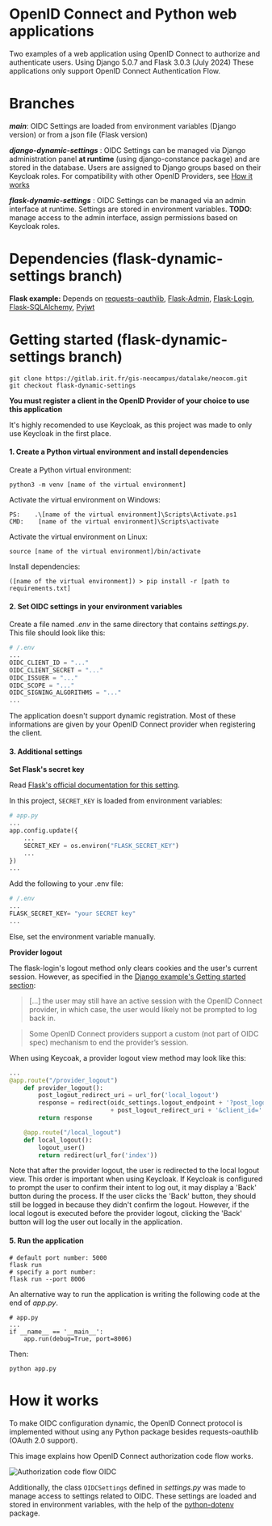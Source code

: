 # OpenID Connect and Python web applications

Two examples of a web application using OpenID Connect to authorize and authenticate users. Using Django 5.0.7 and Flask 3.0.3
(July 2024) These applications only support OpenID Connect Authentication Flow.

# Branches
**_main_**: OIDC Settings are loaded from environment variables (Django version) or from a json file (Flask version)

**_django-dynamic-settings_** : OIDC Settings can be managed via Django administration panel **at runtime**  (using django-constance package) and are stored in the database. Users are assigned to Django groups based on their Keycloak roles. For compatibility with other OpenID Providers, see [How it works](https://gitlab.irit.fr/gis-neocampus/datalake/oidc_auth_examples/-/blob/django-dynamic-settings/README.md?ref_type=heads#assign-groups-to-users-based-on-keycloak-roles)

**_flask-dynamic-settings_** : OIDC Settings can be managed via an admin interface at runtime. Settings are stored in environment variables. **TODO**: manage access to the admin interface, assign permissions based on Keycloak roles.


# Dependencies (flask-dynamic-settings branch)
**Flask example:** Depends on [requests-oauthlib](https://requests-oauthlib.readthedocs.io/en/latest/), [Flask-Admin](https://flask-admin.readthedocs.io/en/latest/), [Flask-Login](https://flask-login.readthedocs.io/en/latest/), [Flask-SQLAlchemy](https://flask-sqlalchemy.palletsprojects.com/en/3.1.x/), [Pyjwt](https://pyjwt.readthedocs.io/en/stable/)


# Getting started (flask-dynamic-settings branch)
```
git clone https://gitlab.irit.fr/gis-neocampus/datalake/neocom.git
git checkout flask-dynamic-settings
```
**You must register a client in the OpenID Provider of your choice to use this application**

It's highly recomended to use Keycloak, as this project was made to only use Keycloak in the first place. 

#### **1.** Create a Python virtual environment and install dependencies

Create a Python virtual environment:
```shell
python3 -m venv [name of the virtual environment]
```
Activate the virtual environment on Windows:
```
PS:    .\[name of the virtual environment]\Scripts\Activate.ps1
CMD:    [name of the virtual environment]\Scripts\activate
```
Activate the virtual environment on Linux:
```shell
source [name of the virtual environment]/bin/activate
```
Install dependencies:
```shell
([name of the virtual environment]) > pip install -r [path to requirements.txt]
```
#### **2.** Set OIDC settings in your environment variables

Create a file named _.env_ in the same directory that contains _settings.py_. This file should look like this:

```python
# /.env
...
OIDC_CLIENT_ID = "..."
OIDC_CLIENT_SECRET = "..."
OIDC_ISSUER = "..."
OIDC_SCOPE = "..."
OIDC_SIGNING_ALGORITHMS = "..."
...
```
The application doesn't support dynamic registration. Most of these informations are given by your OpenID Connect provider when registering the client.

#### **3**. Additional settings

**Set Flask's secret key**

Read [Flask's official documentation for this setting](https://flask.palletsprojects.com/en/3.0.x/config/#SECRET_KEY).

In this project, `SECRET_KEY` is loaded from environment variables:
```python
# app.py
...
app.config.update({
    ...
    SECRET_KEY = os.environ("FLASK_SECRET_KEY")
    ...
})
...
```
Add the following to your .env file:

```python
# /.env
...
FLASK_SECRET_KEY= "your SECRET key"
...
```
Else, set the environment variable manually.

**Provider logout**

The flask-login's logout method only clears cookies and the user's current session. However, as specified in the [Django example's Getting started section](https://gitlab.irit.fr/gis-neocampus/datalake/oidc_auth_examples#django-example):
> [...] the user may still have an active session with the OpenID Connect provider, in which case, the user would likely not be prompted to log back in.

> Some OpenID Connect providers support a custom (not part of OIDC spec) mechanism to end the provider’s session.

When using Keycoak, a provider logout view method may look like this:
```python
...
@app.route("/provider_logout")
    def provider_logout():
        post_logout_redirect_uri = url_for('local_logout')
        response = redirect(oidc_settings.logout_endpoint + '?post_logout_redirect_uri=' 
                            + post_logout_redirect_uri + '&client_id=' + oidc_settings.client_id, code=302)
        return response

    @app.route("/local_logout")
    def local_logout():
        logout_user()
        return redirect(url_for('index'))
```
Note that after the provider logout, the user is redirected to the local logout view. This order is important when using Keycloak. If Keycloak is configured to prompt the user to confirm their intent to log out, it may display a 'Back' button during the process. If the user clicks the 'Back' button, they should still be logged in because they didn't confirm the logout. However, if the local logout is executed before the provider logout, clicking the 'Back' button will log the user out locally in the application.



#### **5.** Run the application

```shell
# default port number: 5000
flask run
# specify a port number:
flask run --port 8006
```
An alternative way to run the application is writing the following code at the end of _app.py_.
```shell
# app.py
...
if __name__ == '__main__':
    app.run(debug=True, port=8006)
```
Then:
```shell
python app.py
```

# How it works

To make OIDC configuration dynamic, the OpenID Connect protocol is implemented without using any Python package besides requests-oauthlib (OAuth 2.0 support). 

This image explains how OpenID Connect authorization code flow works. 

![Authorization code flow OIDC](https://digital.nhs.uk/binaries/content/gallery/website/services/nhs-identity/oidc-authorization-code-flow-detailed.png)

Additionally, the class `OIDCSettings` defined in _settings.py_ was made to manage access to settings related to OIDC. These settings are loaded and stored in environment variables, with the help of the [python-dotenv](https://saurabh-kumar.com/python-dotenv/) package.
